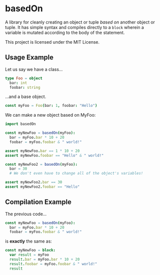 basedOn
===
A library for cleanly creating an object or tuple _based on_ another object or tuple.
It has simple syntax and compiles directly to a `block` wherein a variable is mutated
according to the body of the statement.

This project is licensed under the MIT License.

Usage Example
---

Let us say we have a class...

```nim
type Foo = object
  bar: int
  foobar: string
```
...and a base object.

```nim
const myFoo = Foo(bar: 1, foobar: "Hello")
```

We can make a new object based on MyFoo:

```nim
import basedOn

const myNewFoo = basedOn(myFoo):
  bar = myFoo.bar * 10 + 20
  foobar = myFoo.foobar & " world!"

assert myNewFoo.bar == 1 * 10 + 20
assert myNewFoo.foobar == "Hello" & " world!"

const myNewFoo2 = basedOn(myFoo):
  bar = 30
  # We don't even have to change all of the object's variables!

assert myNewFoo2.bar == 30
assert myNewFoo2.foobar == "Hello"
```

Compilation Example
---

The previous code...

```nim
const myNewFoo = basedOn(myFoo):
  bar = myFoo.bar * 10 + 20
  foobar = myFoo.foobar & " world!"
```

is **exactly** the same as:

```nim
const myNewFoo = block:
  var result = myFoo
  result.bar = myFoo.bar * 10 + 20
  result.foobar = myFoo.foobar & " world!"
  result
```
